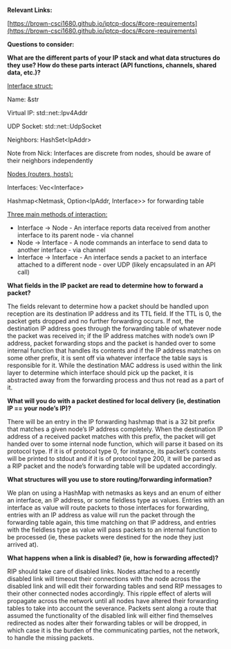 
**Relevant Links:**

[https://brown-csci1680.github.io/iptcp-docs/#core-requirements](https://brown-csci1680.github.io/iptcp-docs/#core-requirements)

**Questions to consider:**

**What are the different parts of your IP stack and what data structures do they use? How do these parts interact (API functions, channels, shared data, etc.)?**

<span style="text-decoration:underline;">Interface struct:</span>

Name: &str

Virtual IP: std::net::Ipv4Addr

UDP Socket: std::net::UdpSocket

Neighbors: HashSet&lt;IpAddr>

Note from Nick: Interfaces are discrete from nodes, should be aware of their neighbors independently

<span style="text-decoration:underline;">Nodes (routers, hosts):</span>

Interfaces: Vec&lt;Interface>

Hashmap&lt;Netmask, Option&lt;IpAddr, Interface>> for forwarding table

<span style="text-decoration:underline;">Three main methods of interaction:</span>



* Interface -> Node - An interface reports data received from another interface to its parent node - via channel
* Node -> Interface - A node commands an interface to send data to another interface - via channel
* Interface -> Interface - An interface sends a packet to an interface attached to a different node - over UDP (likely encapsulated in an API call)

**What fields in the IP packet are read to determine how to forward a packet?**

The fields relevant to determine how a packet should be handled upon reception are its destination IP address and its TTL field. If the TTL is 0, the packet gets dropped and no further forwarding occurs. If not, the destination IP address goes through the forwarding table of whatever node the packet was received in; if the IP address matches with node’s own IP address, packet forwarding stops and the packet is handed over to some internal function that handles its contents and if the IP address matches on some other prefix, it is sent off via whatever interface the table says is responsible for it. While the destination MAC address is used within the link layer to determine which interface should pick up the packet, it is abstracted away from the forwarding process and thus not read as a part of it.

**What will you do with a packet destined for local delivery (ie, destination IP == your node’s IP)?**

There will be an entry in the IP forwarding hashmap that is a 32 bit prefix that matches a given node’s IP address completely. When the destination IP address of a received packet matches with this prefix, the packet will get handed over to some internal node function, which will parse it based on its protocol type. If it is of protocol type 0, for instance, its packet’s contents will be printed to stdout and if it is of protocol type 200, it will be parsed as a RIP packet and the node’s forwarding table will be updated accordingly. 

**What structures will you use to store routing/forwarding information?**

We plan on using a HashMap with netmasks as keys and an enum of either an interface, an IP address, or some fieldless type as values. Entries with an interface as value will route packets to those interfaces for forwarding, entries with an IP address as value will run the packet through the forwarding table again, this time matching on that IP address, and entries with the fieldless type as value will pass packets to an internal function to be processed (ie, these packets were destined for the node they just arrived at).

**What happens when a link is disabled? (ie, how is forwarding affected)?**

RIP should take care of disabled links. Nodes attached to a recently disabled link will timeout their connections with the node across the disabled link and will edit their forwarding tables and send RIP messages to their other connected nodes accordingly. This ripple effect of alerts will propagate across the network until all nodes have altered their forwarding tables to take into account the severance. Packets sent along a route that assumed the functionality of the disabled link will either find themselves redirected as nodes alter their forwarding tables or will be dropped, in which case it is the burden of the communicating parties, not the network, to handle the missing packets. 

